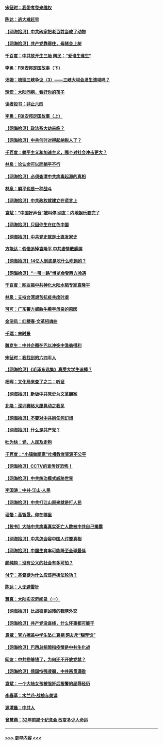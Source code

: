 #### [宋征时：我带考卷来维权](../pages/nsc993/n12994088.md?t=06030302) 
#### [陈达：逃大难赶早](../pages/nsc993/n12993569.md?t=06030302) 
#### [【网海拾贝】中共砖家把老百姓当成了动物](../pages/nsc993/n12993483.md?t=06030302) 
#### [【网海拾贝】共产党靠得住，母猪会上树](../pages/nsc993/n12990730.md?t=06030302) 
#### [千百度：中共放开生三胎 网民：“爱谁生谁生”](../pages/nsc993/n12990644.md?t=06030302) 
#### [李勇：FBI安邦定国故事（下）](../pages/nsc993/n12987854.md?t=06030302) 
#### [汤姆：梳理三峡争议（3）——三峡大坝会发生溃坝吗？](../pages/nsc993/n12989806.md?t=06030302) 
#### [理悟：大陆同胞，看好你的孩子](../pages/nsc993/n12989778.md?t=06030302) 
#### [读者投书：非止六四](../pages/nsc993/n12989673.md?t=06030302) 
#### [李勇：FBI安邦定国故事（上）](../pages/nsc993/n12987749.md?t=06030302) 
#### [【网海拾贝】政法系大劫来临？](../pages/nsc993/n12987596.md?t=06030302) 
#### [【网海拾贝】中共何时对得起纳税人了？](../pages/nsc993/n12985578.md?t=06030302) 
#### [千百度：躺平主义和加速主义，哪个对社会冲击更大？](../pages/nsc993/n12985512.md?t=06030302) 
#### [林泉：论认命可以而躺平不行](../pages/nsc993/n12985505.md?t=06030302) 
#### [【网海拾贝】必须查清中共病毒起源的真相](../pages/nsc993/n12984276.md?t=06030302) 
#### [林泉：躺平也是一种战斗](../pages/nsc993/n12984194.md?t=06030302) 
#### [【网海拾贝】中共政权就建立在谎言上](../pages/nsc993/n12981880.md?t=06030302) 
#### [袁斌：“中国好声音”被叫停 网友：内地娱乐要完了](../pages/nsc993/n12981826.md?t=06030302) 
#### [【网海拾贝】只因你生在红色中国](../pages/nsc993/n12979096.md?t=06030302) 
#### [【网海拾贝】中共党史就是土匪发家史](../pages/nsc993/n12976478.md?t=06030302) 
#### [方能达：假借追悼袁隆平 中共虚情散臊腥](../pages/nsc993/n12976396.md?t=06030302) 
#### [【网海拾贝】14亿人到底是吃什么吃饱的？](../pages/nsc993/n12974125.md?t=06030302) 
#### [【网海拾贝】“一带一路”博览会受西方冷遇](../pages/nsc993/n12971787.md?t=06030302) 
#### [千百度：网友揭中共神化大陆水稻专家袁隆平](../pages/nsc993/n12971733.md?t=06030302) 
#### [林泉：支持台湾艰苦抗疫共度时艰](../pages/nsc993/n12971350.md?t=06030302) 
#### [可可：广东警方威胁牛腾宇母亲的原因](../pages/nsc993/n12971100.md?t=06030302) 
#### [金浴凤：红楼春·文革招魂曲](../pages/nsc993/n12970354.md?t=06030302) 
#### [千瑞：末时景](../pages/nsc993/n12970337.md?t=06030302) 
#### [魏京生：中共企图在巴以冲突中渔翁得利](../pages/nsc993/n12970286.md?t=06030302) 
#### [宋征时：我找到的六四军人](../pages/nsc993/n12970213.md?t=06030302) 
#### [【网海拾贝】《毛泽东选集》真受大学生追捧？](../pages/nsc993/n12968779.md?t=06030302) 
#### [杨晖：文化局来查了之二：听证](../pages/nsc993/n12966528.md?t=06030302) 
#### [【网海拾贝】新版中共党史为文革翻案](../pages/nsc993/n12967526.md?t=06030302) 
#### [北隐：深圳赛格大厦晃动之我见](../pages/nsc993/n12967393.md?t=06030302) 
#### [【网海拾贝】不要对中共抱任何幻想](../pages/nsc993/n12965222.md?t=06030302) 
#### [【网海拾贝】什么是共产党？](../pages/nsc993/n12962781.md?t=06030302) 
#### [吐为快：党、人民及走狗](../pages/nsc993/n12962747.md?t=06030302) 
#### [千百度：“小镇做题家”吐槽教育资源不公平](../pages/nsc993/n12962705.md?t=06030302) 
#### [【网海拾贝】CCTV的宣传好恐怖！](../pages/nsc993/n12959984.md?t=06030302) 
#### [【网海拾贝】中共统治模式威胁世界](../pages/nsc993/n12957622.md?t=06030302) 
#### [李国涛：中共‧江山‧人民](../pages/nsc993/n12957502.md?t=06030302) 
#### [【网海拾贝】中共打江山原来就是打人民](../pages/nsc993/n12954345.md?t=06030302) 
#### [理悟：高智晟，你在哪里](../pages/nsc993/n12953115.md?t=06030302) 
#### [【投书】大陆中共病毒真实死亡人数被中共自己揭露](../pages/nsc993/n12953050.md?t=06030302) 
#### [【网海拾贝】中共怎会容中国人讨要真相](../pages/nsc993/n12952161.md?t=06030302) 
#### [【网海拾贝】中国生育率可能降至全球最低](../pages/nsc993/n12948793.md?t=06030302) 
#### [颜纯钩：没有公义的社会有多可怕？](../pages/nsc993/n12947626.md?t=06030302) 
#### [付宁：基督徒为什么应该声援法轮功？](../pages/nsc993/n12947233.md?t=06030302) 
#### [陈达：人无避雷针](../pages/nsc993/n12947098.md?t=06030302) 
#### [慧真：大陆实况奇闻录（一）](../pages/nsc993/n12945811.md?t=06030302) 
#### [【网海拾贝】比战狼更凶残的戳瞎外交](../pages/nsc993/n12945717.md?t=06030302) 
#### [【网海拾贝】共产党没底线，什么坏事都可能干](../pages/nsc993/n12942090.md?t=06030302) 
#### [袁斌：官方掩盖中学生坠亡真相 网友斥“糊弄谁”](../pages/nsc993/n12942029.md?t=06030302) 
#### [【网海拾贝】巴西总统暗指疫情是中共生化战](../pages/nsc993/n12938999.md?t=06030302) 
#### [网友：中共捞够钱了，为何还不开放党禁？](../pages/nsc993/n12938952.md?t=06030302) 
#### [【网海拾贝】俄国恃强凌弱，中共恶贯满盈](../pages/nsc993/n12936626.md?t=06030302) 
#### [袁斌：一个大陆女孩被强奸后报警的屈辱经历](../pages/nsc993/n12936547.md?t=06030302) 
#### [李春草：木兰花·战狼与美谍](../pages/nsc993/n12935995.md?t=06030302) 
#### [源清晨：中共人](../pages/nsc993/n12935589.md?t=06030302) 
#### [曾慧燕：32年前那个纪念会 改变多少人命运](../pages/nsc993/n12934233.md?t=06030302) 

----
#### [ >>> 更早内容 <<< ](../indexes/nsc993-earlier.md)
